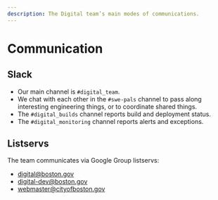 ```yaml
---
description: The Digital team’s main modes of communications.
---
```


# Communication

## Slack 

* Our main channel is `#digital_team`.
* We chat with each other in the `#swe-pals` channel to pass along interesting engineering things, or to coordinate shared things.
* The `#digital_builds` channel reports build and deployment status.
* The `#digital_monitoring` channel reports alerts and exceptions.

## Listservs

The team communicates via Google Group listservs:

* [digital@boston.gov](mailto:digital@boston.gov)
* [digital-dev@boston.gov](mailto:digital-dev@boston.gov)
* [webmaster@cityofboston.gov](mailto:webmaster@cityofboston.gov)

